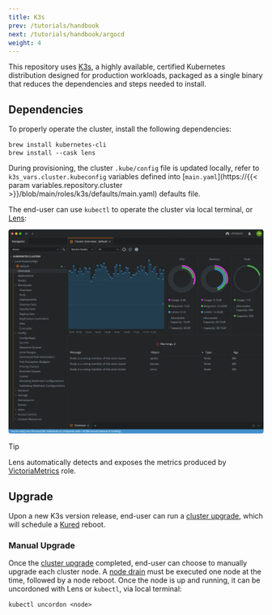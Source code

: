 ```yaml
---
title: K3s
prev: /tutorials/handbook
next: /tutorials/handbook/argocd
weight: 4
---
```


This repository uses [K3s](https://k3s.io), a highly available, certified Kubernetes distribution designed for production workloads, packaged as a single binary that reduces the dependencies and steps needed to install.

<!--more-->

## Dependencies

To properly operate the cluster, install the following dependencies:

```shell
brew install kubernetes-cli
brew install --cask lens
```

During provisioning, the cluster `.kube/config` file is updated locally, refer to `k3s_vars.cluster.kubeconfig` variables defined into [`main.yaml`](https://{{< param variables.repository.cluster >}}/blob/main/roles/k3s/defaults/main.yaml) defaults file.

The end-user can use `kubectl` to operate the cluster via local terminal, or [Lens](https://k8slens.dev):

[![K3s: Lens](k3s-lens.webp)](k3s-lens.webp)

> [!TIP]
> Lens automatically detects and exposes the metrics produced by [VictoriaMetrics](/k3s-cluster/wiki/guide/configuration/roles/victoriametrics) role.

## Upgrade

Upon a new K3s version release, end-user can run a [cluster upgrade](/k3s-cluster/wiki/guide/configuration/roles/k3s/#upgrade), which will schedule a [Kured](/k3s-cluster/wiki/guide/configuration/roles/kured) reboot.

### Manual Upgrade

Once the [cluster upgrade](/k3s-cluster/wiki/guide/configuration/roles/k3s/#upgrade) completed, end-user can choose to manually upgrade each cluster node. A [node drain](/k3s-cluster/tutorials/handbook/longhorn/#node-drain) must be executed one node at the time, followed by a node reboot. Once the node is up and running, it can be uncordoned with Lens or `kubectl`, via local terminal:

```shell
kubectl uncordon <node>
```
